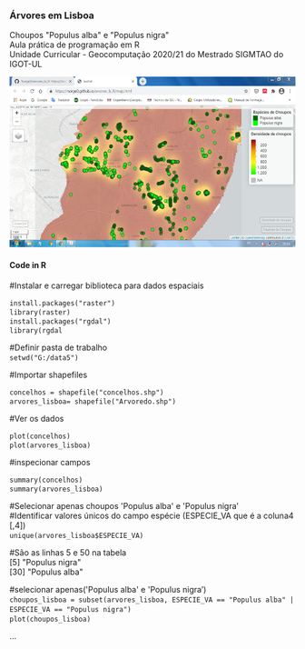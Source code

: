 <h3>Árvores em Lisboa</h3><p></p>
Choupos "Populus alba" e "Populus nigra"<br>
Aula prática de programação em R<br>
Unidade Curricular - Geocomputação 2020/21 do Mestrado SIGMTAO do IGOT-UL<p></p>
<img src="trees_r.png" alt="image" width="" height="300">


#### Code in R

#Instalar e carregar biblioteca para dados espaciais
```
install.packages("raster")
library(raster)
install.packages("rgdal")
library(rgdal
```

#Definir pasta de trabalho<br>
`setwd("G:/data5")`

#Importar shapefiles
```
concelhos = shapefile("concelhos.shp")
arvores_lisboa= shapefile("Arvoredo.shp")
```

#Ver os dados
```
plot(concelhos)
plot(arvores_lisboa)
```
#inspecionar campos
```
summary(concelhos)
summary(arvores_lisboa)
```

#Selecionar apenas choupos 'Populus alba' e 'Populus nigra’<br>
#Identificar valores únicos do campo espécie (ESPECIE_VA que é a coluna4 [,4])<br>
`unique(arvores_lisboa$ESPECIE_VA)`

#São as linhas 5 e 50 na tabela<br>
[5] "Populus nigra"  <br>
[30] "Populus alba"

#selecionar apenas('Populus alba' e 'Populus nigra’)<br>
`choupos_lisboa = subset(arvores_lisboa, ESPECIE_VA
== "Populus alba" | ESPECIE_VA == "Populus nigra")`
<br>
`plot(choupos_lisboa)`

...
